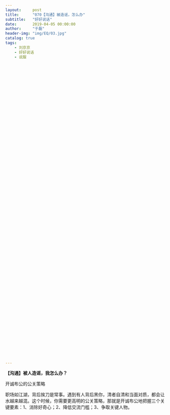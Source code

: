 ```yaml
---
layout:     post
title:      "070【沟通】被造谣，怎么办"
subtitle:   "好好说话"
date:       2019-04-05 00:00:00
author:     "于磊"
header-img: "img/EQ/03.jpg"
catalog: true
tags:
    - 刘京京
    - 好好说话
    - 说服




































































---
```


**【沟通】被人造谣，我怎么办？**

开诚布公的公关策略

 

职场如江湖，背后挨刀是常事。遇到有人背后黑你，清者自清和当面对质，都会让水越来越混。这个时候，你需要更高明的公关策略，那就是开诚布公地把握三个关键要素：1、消除好奇心；2、降低交流门槛；3、争取关键人物。
